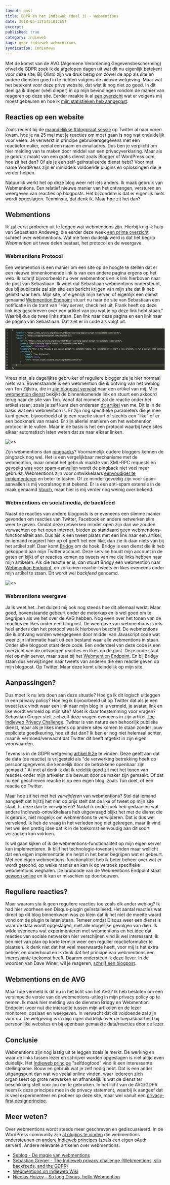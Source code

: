 ```yaml
---
layout: post
title: GDPR en het Indieweb (deel 3) - Webmentions
date: 2018-05-12T145101CEST
excerpt:
published: true
category: indieweb
tags: gdpr indieweb webmentions
syndication: indienews
---
```


Met de komst van de AVG (Algemene Verordening Gegevensbescherming) ofwel de GDPR zoek ik de afgelopen dagen uit wat dit nu eigenlijk betekent voor deze site. Bij Olisto zijn we druk bezig om zowel de app als site en andere diensten goed in te richten volgens de nieuwe wetgeving. Maar wat het betekent voor deze privé website, dat wist ik nog niet zo goed. In dit deel ga ik dieper (véél dieper) in op mijn bevindingen rondom de manier van reageren op deze site. Eerder maakte ik al [een overzicht](/GDPR-en-het-Indieweb/) wat er volgens mij moest gebeuren en hoe ik [mijn statistieken heb aangepast](/GDPR-en-het-Indieweb-deel-2/). 

## Reacties op een website

Zoals recent bij de [maandelijkse #blogpraat sessie](http://www.blogpraat.com/blogpraat/blogpraat-7-mei-2018-de-privacywet-avg-en-je-blog) op Twitter al naar voren kwam, hoe je na 25 mei met je reacties om moet gaan is nog wat onduidelijk voor velen. Je verwerkt in principe gebruikersgegevens met een reactieformulier, veelal een naam en emailadres. Dus ben je verplicht om hier melding van te maken door middel van een privacyverklaring. Maar als je gebruik maakt van een gratis dienst zoals Blogger of WordPress.com, hoe zit het dan? Of als je een zelf-geïnstalleerde dienst hebt? Voor met name WordPress zijn er inmiddels voldoende plugins en oplossingen die je verder helpen. 

Natuurlijk werkt het op deze blog weer nét iets anders. Ik maak gebruik van Webmentions. Een relatief nieuwe manier van het ontvangen, versturen en weergeven van reacties op blogposts. Het bijzondere is dat er eigenlijk niets wordt opgeslagen. Tenminste, dat denk ik. Maar hoe zit het dan? 

## Webmentions

Ik zal eerst proberen uit te leggen wat webmentions zijn. Hierbij krijg ik hulp van Sebastiaan Andeweg, die eerder deze week [een prima overzicht](https://seblog.nl/2018/05/09/5/de-magie-van-webmentions) schreef over webmentions. Wat me toen duidelijk werd is dat het begrip _Webmention_ uit twee delen bestaat, het protocol en de weergave.

### Webmentions Protocol
Een webmention is een manier om een site op de hoogte te stellen dat er een nieuwe binnenkomende link is van een andere pagina ergens op het web. Ik schrijf bijvoorbeeld nu over webmentions en ik link hierboven naar de post van Sebastiaan. Ik weet dat Sebastiaan webmentions ondersteunt, dus bij publicatie zal zijn site een bericht krijgen van mijn site dat ik heb gelinkt naar hem. Mijn site, of eigenlijk mijn server, of eigenlijk een dienst genaamd [Webmention Endpoint](https://webmention.herokuapp.com/) stuurt nu naar de site van Sebastiaan een notificatie in de trant van "Hey server, check het uit, Frank heeft op deze link iets geschreven over een artikel van jou wat je op deze link hebt staan." Waarbij dus de twee links staan. Een link naar deze pagina en een link naar de pagina van Sebastiaan. Dat ziet er in code als volgt uit.

![](/images/webmention-src.png)

Vrees niet, als dagelijkse gebruiker of reguliere blogger zie je hier normaal niets van. Bovenstaande is een webmention die ik ontving van het weblog van Ton Zijlstra, die in [zijn blogpost verwijst](https://www.zylstra.org/blog/2018/05/re-learning-apple-script-to-automate-some-work/) naar een artikel van mij. 
Mijn [webmention dienst](https://webmention.herokuapp.com/) bekijkt de binnenkomende link en stuurt een akkoord terug naar de site van Ton. 
Vanaf dat moment zal de reactie onder het artikel staan, zoals je zelf kunt zien onderaan [dit artikel](/dogfood-2/) van me.
Dit is in de basis wat een webmention is. Er zijn nog specifieke parameters die je mee kunt geven, bijvoorbeeld of je een reactie stuurt of slechts een "like" of er een bookmark van maakt. Er zijn allerlei manieren om het webmention protocol in te vullen. Maar in de basis is het een protocol waarbij twee sites elkaar automatisch laten weten dat ze naar elkaar linken. 

![<>](https://media1.giphy.com/media/yODVOeMxWBwBO/giphy.gif?cid=e1bb72ff5af6eda76938354e415414c3)

Zijn webmentions dan [pingbacks](https://en.wikipedia.org/wiki/Pingback)? Voornamelijk oudere bloggers kennen de pingback nog wel. Het is een vergelijkbaar mechanisme met de webmention, maar omdat het gebruik maakte van XML-RPC requests en [gevoelig was voor spam-aanvallen](https://wptavern.com/is-w3c-replicating-the-wordpress-pingback-system) wordt de pingback niet veel meer gebruikt. Webmentions zijn voor ontwikkelaars [eenvoudiger te implementeren](https://indieweb.org/Webmention-faq#Why_webmention_instead_of_pingback) en beter te testen. Of ze minder gevoelig zijn voor spam-aanvallen is mij vooralsnog niet bekend. Er is een anti-spam extensie in de maak genaamd [Vouch](https://indieweb.org/Vouch), maar hier is mij verder nog weinig over bekend. 

### Webmentions en social media, de backfeed
Naast de reacties van andere blogposts is er eveneens een slimme manier gevonden om reacties van Twitter, Facebook en andere netwerken slim weer te geven. Omdat deze netwerken minder open zijn dan we zouden verwachten op het open internet, bieden ze standaard geen webmentions-functionaliteit aan. Dus als ik een tweet plaats met een link naar een artikel, en iemand reageert hier op of geeft het een like, dan zie ik daar niets van bij het artikel zelf. Daar komt [Bridgy](https://brid.gy/) om de hoek. Bridgy is een dienst die ik heb gekoppeld aan mijn Twitter account. Deze service houdt mijn account in de gaten en kijkt of er reacties komen op tweets van me die links hebben naar mijn artikelen. Als die reactie er is, dan stuurt Bridgy een webmention naar [Webmention Endpoint](https://webmention.herokuapp.com/), en zo komen reactie-tweets en likes eveneens onder mijn artikel te staan. Dit wordt wel _backfeed_ genoemd. 

![<>](https://media1.giphy.com/media/iAYupOdWXQy5a4nVGk/giphy.gif?cid=e1bb72ff5af6f0024d675572516ff93c)


### Webmentions weergave

Ja ik weet het...het duizelt mij ook nog steeds hoe dit allemaal werkt. Maar goed, bovenstaande gebeurt onder de motorkap en is wel goed om te begrijpen als we het over de AVG hebben. Nog even over het tonen van de reacties en likes onder een blogpost. De weergave van webmentions is iets heel anders dan het protocol wat ik hierboven beschrijf. De webmentions die ik ontvang worden weergegeven door middel van Javascript code wat weer zijn informatie haalt uit een bestand waar alle webmentions in staan. Onder elke blogpost staat deze code. Een onderdeel van deze code is een overzicht van de ontvangen reacties en likes op de post. Deze code staat niet op mijn server, maar staat bij het [Webmention Endpoint](https://webmention.herokuapp.com/). En bij Bridgy staan dus verwijzingen naar tweets van anderen die een reactie geven op mijn blogpost. Op Twitter. Maar deze komt uiteindelijk op mijn site. 

## Aanpassingen?
Dus moet ik nu iets doen aan deze situatie? Hoe ga ik dit logisch uitleggen in een privacy policy? Hoe leg ik bijvoorbeeld uit op Twitter dat als je een tweet leuk vindt waar een link naar mijn blog in is vermeld, je avatar, link en like wordt vermeld op mijn site? Moet ik daar toestemming voor vragen? Sebastian Greger stelt zichzelf deze vragen eveneens in zijn artikel [The Indieweb Privacy Challenge](https://sebastiangreger.net/2018/05/indieweb-privacy-challenge-webmentions-backfeeds-gdpr/). Twitter is van nature een behoorlijk publieke dienst, maar als je likes ineens op andere sites komen te staan zonder jouw expliciete goedkeuring, hoe zit dat dan? Ik ben er nog niet helemaal achter, maar ik vermoed/verwacht dat Twitter dit heeft afgetikt in zijn eigen voorwaarden. 

Tevens is in de GDPR wetgeving [artikel 9.2e](http://www.privacy-regulation.eu/nl/artikel-9-verwerking-van-bijzondere-categorieen-van-persoonsgegevens-EU-AVG.htm) te vinden. Deze geeft aan dat de data (de reactie) is vrijgesteld als "de verwerking betrekking heeft op persoonsgegevens die kennelijk door de betrokkene openbaar zijn gemaakt."
Al met al denk ik dat ik redelijk goed zit met het tonen van reacties onder mijn artikelen die bewust door de maker zijn gemaakt. Of dat nu een geschreven reactie is op een eigen blog, zoals Ton doet, of een reactie op Twitter. 

Maar hoe zit het met het *verwijderen* van webmentions? Stel dat iemand aangeeft dat hij/zij het niet op prijs stelt dat de like of tweet op mijn site staat. Is deze dan te verwijderen? Nadat ik onderzoek heb gedaan en wat andere Indieweb-ontwikkelaars heb uitgevraagd blijkt het met de dienst die ik gebruik, niet mogelijk om webmentions te verwijderen. Dat is dus wel vervelend. Ik heb de vraag in het verleden nog niet gekregen, maar ik vind het wel een prettig idee dat ik in de toekomst eenvoudig aan dit soort verzoeken kan voldoen. 

Ik wil gaan kijken of ik de webmentions-functionaliteit op mijn eigen server kan implementeren. Ik blijf het technologie-tovenarij vinden maar wellicht dat een eigen implementatie me helpt in het beter begrijpen wat er gebeurt. Met een eigen webmentions-functionaliteit heb ik beter beheer over wat er wordt getoond, op welke manier en kan ik op verzoek specifieke webmentions weghalen. De broncode van de Webmentions Endpoint staat [gewoon online](https://github.com/voxpelli/webpage-webmentions) en ik kan er misschien op doorbouwen. 

## Reguliere reacties?

Maar waarom sta ik geen reguliere reacties toe zoals elk ander weblog? Ik had hier voorheen een Disqus-plugin geïnstalleerd. Het aantal reacties wat direct op dit blog binnenkwam was zo klein dat ik het niet de moeite waard vond om de plugin te laten staan. Temeer omdat Disqus weer een dienst is waar de data wordt opgeslagen, met alle mogelijke gevolgen van dien. Ik wilde eveneens wat experimenteren met webmentions en het idee dat reacties van sociale netwerken hier verschijnen vind ik wel interessant. 
Ik ben niet van plan op korte termijn weer een regulier reactieformulier te plaatsen. Ik denk niet dat het veel meerwaarde heeft, voor mij is het extra beheer en onderhoud en ik denk dat het principe van webmentions een interessante toekomst heeft. Daarom ondersteun ik deze liever. In de woorden van Dave Winer, wil je reageren, [schrijf een blogpost](http://scripting.com/2014/10/07/20YearsOfBlogging.html#aITOCF).

## Webmentions en de AVG

Maar hoe vermeld ik dit nu in het licht van het AVG? Ik heb besloten om een versimpelde versie van de webmentions-uitleg in mijn privacy policy op te nemen. Ik maak hier melding van de diensten Bridgy en Webmention Endpoint (voor nu) die interactie tussen mijn artikelen en de lezer monitoren, opslaan en weergeven. In verwacht dat dit voldoende zal zijn voor nu. De wetgeving is in mijn ogen duidelijk over de toepasbaarheid bij persoonlijke websites en bij openbaar gemaakte data/reacties door de lezer. 

## Conclusie

Webmentions zijn nog lastig uit te leggen zoals je merkt. De werking en waar de links tussen lezer en schrijver worden opgeslagen is niet altijd  even duidelijk. Het [Indieweb principe](https://indieweb.org/different) "selfdogfood" vind ik een interessante stellingname. Bouw en gebruik wat je zelf nodig hebt. Dat is een ander uitgangspunt dan wat we veelal online vinden, waar iedereen zich organiseert op grote netwerken en afhankelijk is wat de dienst ter beschikking stelt voor jou om te gebruiken. 
In het licht van de AVG/GDPR neem ik deze principes mee in de privacy statement, waarbij ik aangeef dat ik veel experimenteer en probeer op deze site, maar wel vanuit een [privacy-first designprincipe](https://en.wikipedia.org/wiki/Privacy_by_design). 

## Meer weten?

Over webmentions wordt steeds meer geschreven en gediscussieerd. In de WordPress community zijn [al plugins te vinden](https://wordpress.org/plugins/indieweb/) die webmentions ondersteunen en [andere Indieweb principes](https://indieweb.org/WordPress/Plugins) (zoals een eigen oAuth server!). Andere relevante artikelen over webmentions:

* [Seblog - De magie van webmentions](https://seblog.nl/2018/05/09/5/de-magie-van-webmentions)
* [Sebastian Greger - The Indieweb privacy challenge (Webmentions, silo backfeeds, and the GDPR)](https://sebastiangreger.net/2018/05/indieweb-privacy-challenge-webmentions-backfeeds-gdpr/)
* [Webmentions on Indieweb Wiki](https://indieweb.org/Webmention)
* [Nicolas Hoizey - So long Disqus, hello Webmention](https://nicolas-hoizey.com/2017/07/so-long-disqus-hello-webmentions.html)
